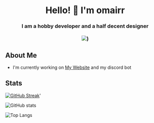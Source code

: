 <h1 align="center">Hello! 👋 I'm omairr</h1>
<h3 align="center">
  I am a hobby developer and a half decent designer 
  <br />
  <br />
  <a href="https://discord.com/users/779442220104417280"><img src="https://lanyard.cnrad.dev/api/779442220104417280"></a>)
</h3>

## About Me

- I'm currently working on [My Website](https://omaiirr.github.io) and my discord bot

## Stats

[![GitHub Streak](https://streak-stats.demolab.com?user=omaiirr&theme=dracula&hide_border=true)](https://git.io/streak-stats)'

![ GitHub stats](https://github-readme-stats.vercel.app/api?username=omaiirr&show_icons=true&theme=transparent)

![Top Langs](https://github-readme-stats.vercel.app/api/top-langs/?username=omaiirr&layout=compact)
<!--
**omaiirr/omaiirr** is a ✨ _special_ ✨ repository because its `README.md` (this file) appears on your GitHub profile.

Here are some ideas to get you started:

- 🔭 I’m currently working on ...
- 🌱 I’m currently learning ...
- 👯 I’m looking to collaborate on ...
- 🤔 I’m looking for help with ...
- 💬 Ask me about ...
- 📫 How to reach me: ...
- 😄 Pronouns: ...
- ⚡ Fun fact: ...
-->
